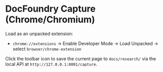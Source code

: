 # DocFoundry Capture (Chrome/Chromium)

Load as an unpacked extension:
- `chrome://extensions` → Enable Developer Mode → Load Unpacked → select `browser/chrome-extension`

Click the toolbar icon to save the current page to `docs/research/` via the local API at `http://127.0.0.1:8001/capture`.
